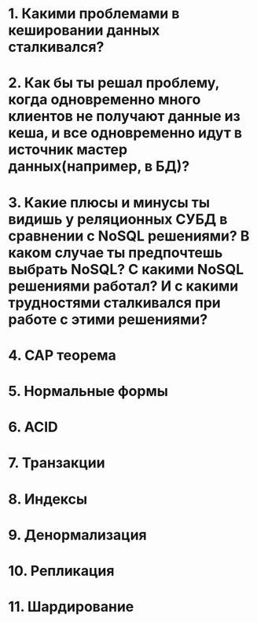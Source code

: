 # 1. **Какими проблемами в кешировании данных сталкивался?**
# 2. **Как бы ты решал проблему, когда одновременно много клиентов не получают данные из кеша, и все одновременно идут в источник мастер данных(например, в БД)?**
# 3. **Какие плюсы и минусы ты видишь у реляционных СУБД в сравнении с NoSQL решениями? В каком случае ты предпочтешь выбрать NoSQL? С какими NoSQL решениями работал? И с какими трудностями сталкивался при работе с этими решениями?**
# 4. **CAP теорема**
# 5. **Нормальные формы**
# 6. **ACID**
# 7. **Транзакции**
# 8. **Индексы**
# 9. **Денормализация**
# 10. **Репликация**
# 11. **Шардирование**